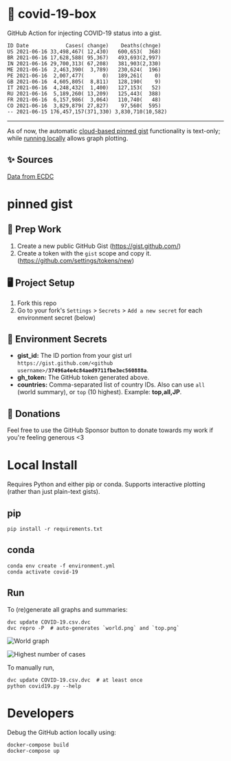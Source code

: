 # 🏥 covid-19-box

GitHub Action for injecting COVID-19 status into a gist.

```
ID Date            Cases( change)    Deaths(chnge)
US 2021-06-16 33,498,467( 12,430)   600,653(  368)
BR 2021-06-16 17,628,588( 95,367)   493,693(2,997)
IN 2021-06-16 29,700,313( 67,208)   381,903(2,330)
ME 2021-06-16  2,463,390(  3,789)   230,624(  196)
PE 2021-06-16  2,007,477(      0)   189,261(    0)
GB 2021-06-16  4,605,805(  8,811)   128,190(    9)
IT 2021-06-16  4,248,432(  1,400)   127,153(   52)
RU 2021-06-16  5,189,260( 13,209)   125,443(  388)
FR 2021-06-16  6,157,986(  3,064)   110,740(   48)
CO 2021-06-16  3,829,879( 27,827)    97,560(  595)
-- 2021-06-15 176,457,157(371,330) 3,830,710(10,582)
```

---

As of now, the automatic [cloud-based pinned gist](#pinned-gist) functionality is text-only;
while [running locally](#local-install) allows graph plotting.

## ✨ Sources

[Data from ECDC](https://www.ecdc.europa.eu/en/publications-data/download-todays-data-geographic-distribution-covid-19-cases-worldwide)

# pinned gist

## 🎒 Prep Work
1. Create a new public GitHub Gist (https://gist.github.com/)
1. Create a token with the `gist` scope and copy it. (https://github.com/settings/tokens/new)

## 🖥 Project Setup
1. Fork this repo
1. Go to your fork's `Settings` > `Secrets` > `Add a new secret` for each environment secret (below)

## 🤫 Environment Secrets
- **gist_id:** The ID portion from your gist url `https://gist.github.com/<github username>/`**`37496a4e4c84aed9711fbe3ec560888a`**.
- **gh_token:** The GitHub token generated above.
- **countries:** Comma-separated list of country IDs. Also can use `all` (world summary), or `top` (10 highest). Example: **top,all,JP**.

## 💸 Donations

Feel free to use the GitHub Sponsor button to donate towards my work if you're feeling generous <3

# Local Install

Requires Python and either pip or conda. Supports interactive plotting (rather than just plain-text gists).

## pip

```
pip install -r requirements.txt
```

## conda

```
conda env create -f environment.yml
conda activate covid-19
```

## Run

To (re)generate all graphs and summaries:

```
dvc update COVID-19.csv.dvc
dvc repro -P  # auto-generates `world.png` and `top.png`
```

![World graph](world.png)

![Highest number of cases](top.png)

To manually run,

```
dvc update COVID-19.csv.dvc  # at least once
python covid19.py --help
```

# Developers

Debug the GitHub action locally using:

```
docker-compose build
docker-compose up
```
